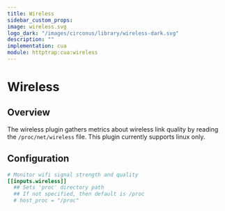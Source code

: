 ```yaml
---
title: Wireless
sidebar_custom_props:
image: wireless.svg
logo_dark: "/images/circonus/library/wireless-dark.svg"
description: ""
implementation: cua
module: httptrap:cua:wireless
---
```


# Wireless

## Overview

The wireless plugin gathers metrics about wireless link quality by reading the `/proc/net/wireless` file. This plugin currently supports linux only.

## Configuration

```toml
# Monitor wifi signal strength and quality
[[inputs.wireless]]
  ## Sets 'proc' directory path
  ## If not specified, then default is /proc
  # host_proc = "/proc"
```

